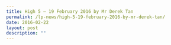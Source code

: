 ```yaml
---
title: High 5 – 19 February 2016 by Mr Derek Tan
permalink: /lp-news/high-5-19-february-2016-by-mr-derek-tan/
date: 2016-02-22
layout: post
description: ""
---
```

